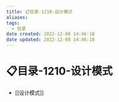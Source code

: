 ```yaml
---
title: 📋目录-1210-设计模式
aliases:
tags:
  - 目录
date created: 2022-12-08 14:46:18
date updated: 2022-12-08 14:46:18
---
```


# 📋目录-1210-设计模式

- [[设计模式]]
